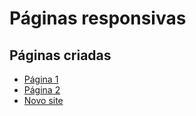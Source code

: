 # Páginas responsivas

## Páginas criadas

- [Página 1](paginas/paginaMediaQueris.html)
- [Página 2](paginas/paginaMediaQueris2.html)
- [Novo site](https://github.com/OliveerCastro/workspace/blob/main/paginas/newsite.html)
